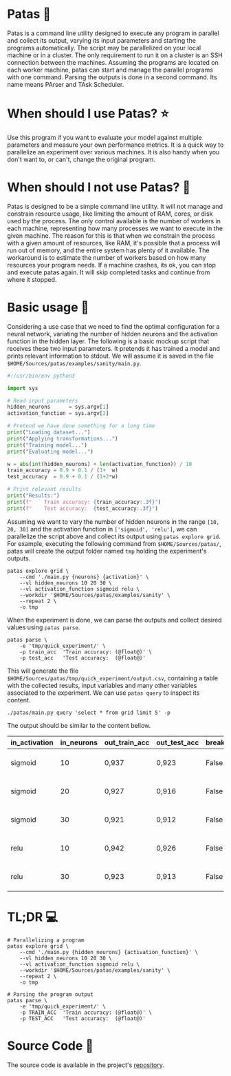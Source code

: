 # Patas 🐾

Patas is a command line utility designed to execute any program in parallel and collect its output, varying its input parameters and starting the programs automatically. The script may be parallelized on your local machine or in a cluster. The only requirement to run it on a cluster is an SSH connection between the machines. Assuming the programs are located on each worker machine, patas can start and manage the parallel programs with one command. Parsing the outputs is done in a second command. Its name means PArser and TAsk Scheduler.

# When should I use Patas? ⭐

Use this program if you want to evaluate your model against multiple parameters and measure your own performance metrics. It is a quick way to parallelize an experiment over various machines. It is also handy when you don't want to, or can't, change the original program.

# When should I not use Patas? 🚧

Patas is designed to be a simple command line utility. It will not manage and constrain resource usage, like limiting the amount of RAM, cores, or disk used by the process. The only control available is the number of workers in each machine, representing how many processes we want to execute in the given machine. The reason for this is that when we constrain the process with a given amount of resources, like RAM, it's possible that a process will run out of memory, and the entire system has plenty of it available. The workaround is to estimate the number of workers based on how many resources your program needs. If a machine crashes, its ok, you can stop and execute patas again. It will skip completed tasks and continue from where it stopped.

# Basic usage 🐣

Considering a use case that we need to find the optimal configuration for a neural network, variating the number of hidden neurons and the activation function in the hidden layer. The following is a basic mockup script that receives these two input parameters. It pretends it has trained a model and prints relevant information to stdout. We will assume it is saved in the file `$HOME/Sources/patas/examples/sanity/main.py`.

```python
#!/usr/bin/env python3

import sys

# Read input parameters
hidden_neurons      = sys.argv[1]
activation_function = sys.argv[2]

# Pretend we have done something for a long time
print("Loading dataset...")
print("Applying transformations...")
print("Training model...")
print("Evaluating model...")

w = abs(int(hidden_neurons) + len(activation_function)) / 10
train_accuracy = 0.9 + 0.1 / (1+  w)
test_accuracy  = 0.9 + 0.1 / (1+2*w)

# Print relevant results
print("Results:")
print(f"    Train accuracy: {train_accuracy:.3f}")
print(f"    Test accuracy:  {test_accuracy:.3f}")
```

Assuming we want to vary the number of hidden neurons in the range `[10, 20, 30]` and the activation function in `['sigmoid', 'relu']`, we can parallelize the script above and collect its output using `patas explore grid`. For example, executing the following command from `$HOME/Sources/patas/`, patas will create the output folder named `tmp` holding the experiment's outputs.

```shell
patas explore grid \
    --cmd './main.py {neurons} {activation}' \
    --vl hidden_neurons 10 20 30 \
    --vl activation_function sigmoid relu \
    --workdir '$HOME/Sources/patas/examples/sanity' \
    --repeat 2 \
    -o tmp
```

When the experiment is done, we can parse the outputs and collect desired values using `patas parse`.

```shell
patas parse \
    -e 'tmp/quick_experiment/' \
    -p train_acc  'Train accuracy: (@float@)' \
    -p test_acc   'Test accuracy:  (@float@)'
```

This will generate the file `$HOME/Sources/patas/tmp/quick_experiment/output.csv`, containing a table with the collected results, input variables and many other variables associated to the experiment. We can use `patas query` to inspect its content.

```shell
./patas/main.py query 'select * from grid limit 5' -p
```

The output should be similar to the content bellow.

| in_activation | in_neurons | out_train_acc | out_test_acc | break_id | task_id | repeat_id | combination_id | experiment_id | experiment_name | duration |          started_at |            ended_at | tries | max_tries | cluster_id | cluster_name | node_id | node_name | worker_id | output_dir                                 | work_dir                            |
| ------------- | ---------- | ------------- | ------------ | -------- | ------- | --------- | -------------- | ------------- | --------------- | -------- | ------------------- | ------------------- | ----- | --------- | ---------- | ------------ | ------- | --------- | --------- | ------------------------------------------ | ----------------------------------- |
| sigmoid       |         10 |         0,937 |        0,923 |    False |       1 |         1 |              0 |         False | grid            |   0,142… | 2023-05-10 11:09:18 | 2023-05-10 11:09:18 |  True |         3 |      False | cluster      |   False | node0     |         1 | /home/ubuntu/Sources/patas/patasout/grid/1  | $HOME/Sources/patas/examples/sanity |
| sigmoid       |         20 |         0,927 |        0,916 |    False |       8 |         2 |              2 |         False | grid            |   0,151… | 2023-05-10 11:09:18 | 2023-05-10 11:09:18 |  True |         3 |      False | cluster      |   False | node0     |         2 | /home/ubuntu/Sources/patas/patasout/grid/8  | $HOME/Sources/patas/examples/sanity |
| sigmoid       |         30 |         0,921 |        0,912 |    False |      13 |         1 |              4 |         False | grid            |   0,154… | 2023-05-10 11:09:17 | 2023-05-10 11:09:18 |  True |         3 |      False | cluster      |   False | node0     |         1 | /home/ubuntu/Sources/patas/patasout/grid/13 | $HOME/Sources/patas/examples/sanity |
| relu          |         10 |         0,942 |        0,926 |    False |       5 |         2 |              1 |         False | grid            |   0,151… | 2023-05-10 11:09:18 | 2023-05-10 11:09:18 |  True |         3 |      False | cluster      |   False | node0     |         1 | /home/ubuntu/Sources/patas/patasout/grid/5  | $HOME/Sources/patas/examples/sanity |
| relu          |         30 |         0,923 |        0,913 |    False |      17 |         2 |              5 |         False | grid            |   0,153… | 2023-05-10 11:09:17 | 2023-05-10 11:09:17 |  True |         3 |      False | cluster      |   False | node0     |         1 | /home/ubuntu/Sources/patas/patasout/grid/17 | $HOME/Sources/patas/examples/sanity |

# TL;DR 💻

```shell
# Parallelizing a program 
patas explore grid \
    --cmd './main.py {hidden_neurons} {activation_function}' \
    --vl hidden_neurons 10 20 30 \
    --vl activation_function sigmoid relu \
    --workdir '$HOME/Sources/patas/examples/sanity' \
    --repeat 2 \
    -o tmp

# Parsing the program output
patas parse \
    -e 'tmp/quick_experiment/' \
    -p TRAIN_ACC  'Train accuracy: (@float@)' \
    -p TEST_ACC   'Test accuracy:  (@float@)'
```

# Source Code 🎼

The source code is available in the project's [repository](https://github.com/ubuntufps/patas).
